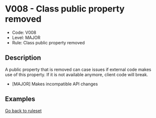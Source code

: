 # V008 - Class public property removed

* Code: V008
* Level: MAJOR
* Rule: Class public property removed

## Description

A public property that is removed can case issues if external code makes use of this property. If it is not available anymore, client code will break.

* [MAJOR] Makes incompatible API changes

## Examples

[Go back to ruleset](../README.md)